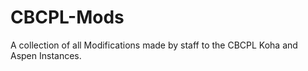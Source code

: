 # CBCPL-Mods
A collection of all Modifications made by staff to the CBCPL Koha and Aspen Instances.
